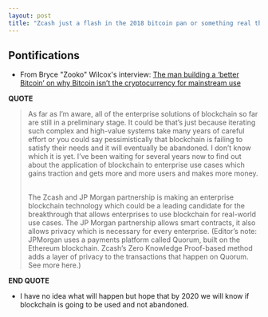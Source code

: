 ```yaml
---
layout: post
title: "Zcash just a flash in the 2018 bitcoin pan or something real that will last to 2020?"
---
```


## Pontifications

* From Bryce "Zooko" Wilcox's interview: [The man building a ‘better Bitcoin’ on why Bitcoin isn’t the cryptocurrency for mainstream use](https://factordaily.com/zcash-founder-zooko-wilcox-interview/)

**QUOTE**

<blockquote>

As far as I’m aware, all of the enterprise solutions of blockchain so far are still in a preliminary stage. It could be that’s just because iterating such complex and high-value systems take many years of careful effort or you could say pessimistically that blockchain is failing to satisfy their needs and it will eventually be abandoned. I don’t know which it is yet. I’ve been waiting for several years now to find out about the application of blockchain to enterprise use cases which gains traction and gets more and more users and makes more money.<br /><br/>
 

The Zcash and JP Morgan partnership is making an enterprise blockchain technology which could be a leading candidate for the breakthrough that allows enterprises to use blockchain for real-world use cases. The JP Morgan partnership allows smart contracts, it also allows privacy which is necessary for every enterprise. (Editor’s note: JPMorgan uses a payments platform called Quorum, built on the Ethereum blockchain. Zcash’s Zero Knowledge Proof-based method adds a layer of privacy to the transactions that happen on Quorum. See more here.)

</blockquote>

**END QUOTE**

* I have no idea what will happen but hope that by 2020 we will know if blockchain is going to be used and not abandoned.
